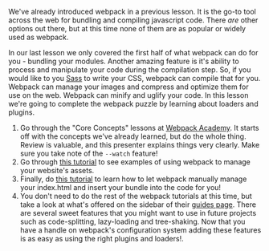 We've already introduced webpack in a previous lesson.  It is the go-to tool across the web for bundling and compiling javascript code.  There _are_ other options out there, but at this time none of them are as popular or widely used as webpack.

In our last lesson we only covered the first half of what webpack can do for you - bundling your modules.  Another amazing feature is it's ability to process and manipulate your code during the compilation step.  So, if you would like to you [Sass](http://sass-lang.com/) to write your CSS, webpack can compile that for you.  Webpack can manage your images and compress and optimize them for use on the web.  Webpack can minify and uglify your code.  In this lesson we're going to complete the webpack puzzle by learning about loaders and plugins.

1. Go through the "Core Concepts" lessons at [Webpack Academy](https://webpack.academy/p/the-core-concepts).  It starts off with the concepts we've already learned, but do the whole thing.  Review is valuable, and this presenter explains things very clearly.  Make sure you take note of the `--watch` feature!
2. Go through [this tutorial](https://webpack.js.org/guides/asset-management/) to see examples of using webpack to manage your website's assets.
3. Finally, do [this tutorial](https://webpack.js.org/guides/output-management/) to learn how to let webpack manually manage your index.html and insert your bundle into the code for you!
4. You don't need to do the rest of the webpack tutorials at this time, but take a look at what's offered on the sidebar of their [guides page](https://webpack.js.org/guides/).  There are several sweet features that you might want to use in future projects such as code-splitting, lazy-loading and tree-shaking.  Now that you have a handle on webpack's configuration system adding these features is as easy as using the right plugins and loaders!.

